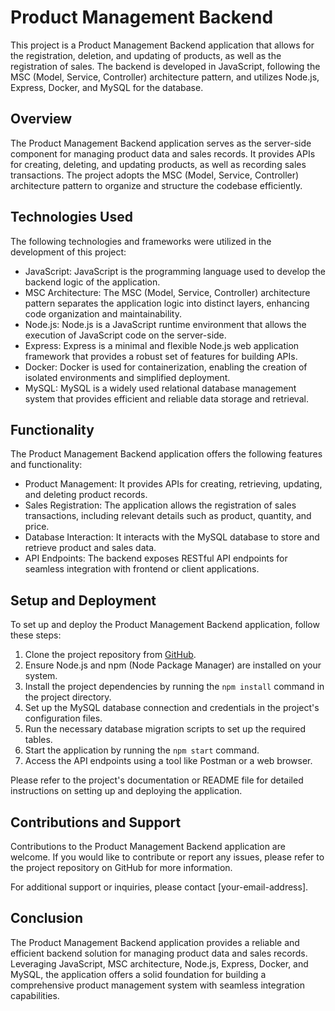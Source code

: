 # Product Management Backend

This project is a Product Management Backend application that allows for the registration, deletion, and updating of products, as well as the registration of sales. The backend is developed in JavaScript, following the MSC (Model, Service, Controller) architecture pattern, and utilizes Node.js, Express, Docker, and MySQL for the database.

## Overview

The Product Management Backend application serves as the server-side component for managing product data and sales records. It provides APIs for creating, deleting, and updating products, as well as recording sales transactions. The project adopts the MSC (Model, Service, Controller) architecture pattern to organize and structure the codebase efficiently.

## Technologies Used

The following technologies and frameworks were utilized in the development of this project:

- JavaScript: JavaScript is the programming language used to develop the backend logic of the application.
- MSC Architecture: The MSC (Model, Service, Controller) architecture pattern separates the application logic into distinct layers, enhancing code organization and maintainability.
- Node.js: Node.js is a JavaScript runtime environment that allows the execution of JavaScript code on the server-side.
- Express: Express is a minimal and flexible Node.js web application framework that provides a robust set of features for building APIs.
- Docker: Docker is used for containerization, enabling the creation of isolated environments and simplified deployment.
- MySQL: MySQL is a widely used relational database management system that provides efficient and reliable data storage and retrieval.

## Functionality

The Product Management Backend application offers the following features and functionality:

- Product Management: It provides APIs for creating, retrieving, updating, and deleting product records.
- Sales Registration: The application allows the registration of sales transactions, including relevant details such as product, quantity, and price.
- Database Interaction: It interacts with the MySQL database to store and retrieve product and sales data.
- API Endpoints: The backend exposes RESTful API endpoints for seamless integration with frontend or client applications.

## Setup and Deployment

To set up and deploy the Product Management Backend application, follow these steps:

1. Clone the project repository from [GitHub](https://github.com/your-repo-link).
2. Ensure Node.js and npm (Node Package Manager) are installed on your system.
3. Install the project dependencies by running the `npm install` command in the project directory.
4. Set up the MySQL database connection and credentials in the project's configuration files.
5. Run the necessary database migration scripts to set up the required tables.
6. Start the application by running the `npm start` command.
7. Access the API endpoints using a tool like Postman or a web browser.

Please refer to the project's documentation or README file for detailed instructions on setting up and deploying the application.

## Contributions and Support

Contributions to the Product Management Backend application are welcome. If you would like to contribute or report any issues, please refer to the project repository on GitHub for more information.

For additional support or inquiries, please contact [your-email-address].

## Conclusion

The Product Management Backend application provides a reliable and efficient backend solution for managing product data and sales records. Leveraging JavaScript, MSC architecture, Node.js, Express, Docker, and MySQL, the application offers a solid foundation for building a comprehensive product management system with seamless integration capabilities.
